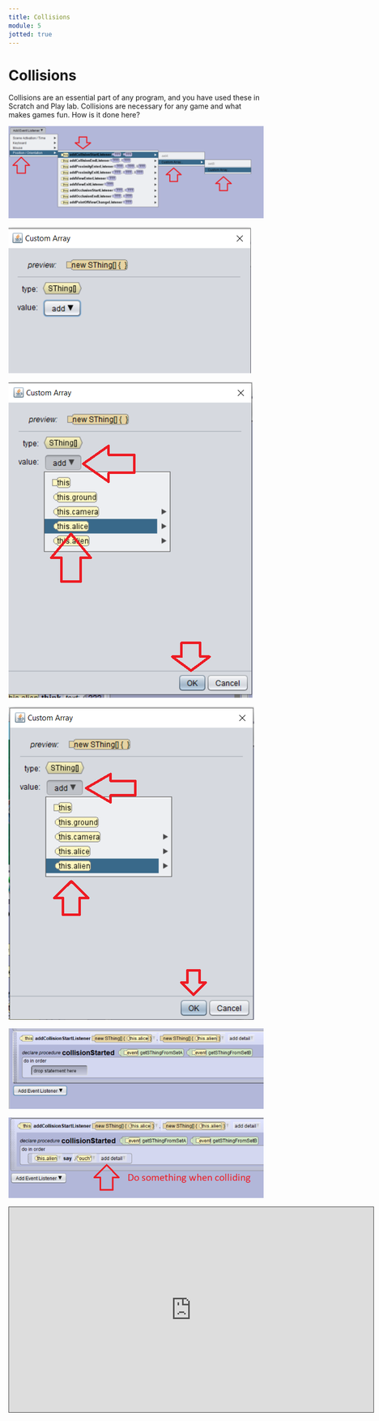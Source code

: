 ```yaml
---
title: Collisions
module: 5
jotted: true
---
```


# Collisions

Collisions are an essential part of any program, and you have used these in Scratch and Play lab. Collisions are necessary for any game and what makes games fun.  How is it done here?

<p><img src="../imgs/Collision1.png" alt="Collision 1" /></p>

<p><img src="../imgs/Collision2.png" alt="Collision 2" /></p>

<p><img src="../imgs/Collision3.png" alt="Collision 3" /></p>

<p><img src="../imgs/Collision4.png" alt="Collision 4" /></p>

<p><img src="../imgs/Collision5.png" alt="Collision 5" /></p>

<p><img src="../imgs/Collision6.png" alt="Collision 6" /></p>

<!-- video here -->
<p><iframe src="https://umontana.hosted.panopto.com/Panopto/Pages/Embed.aspx?id=535aa50c-3287-44f9-a64d-b10d015502a9&autoplay=false&offerviewer=true&showtitle=false&showbrand=false&captions=false&interactivity=none" height="405" width="720" style="border: 1px solid #464646;" allowfullscreen allow="autoplay" aria-label="Panopto Embedded Video Player"></iframe></p>